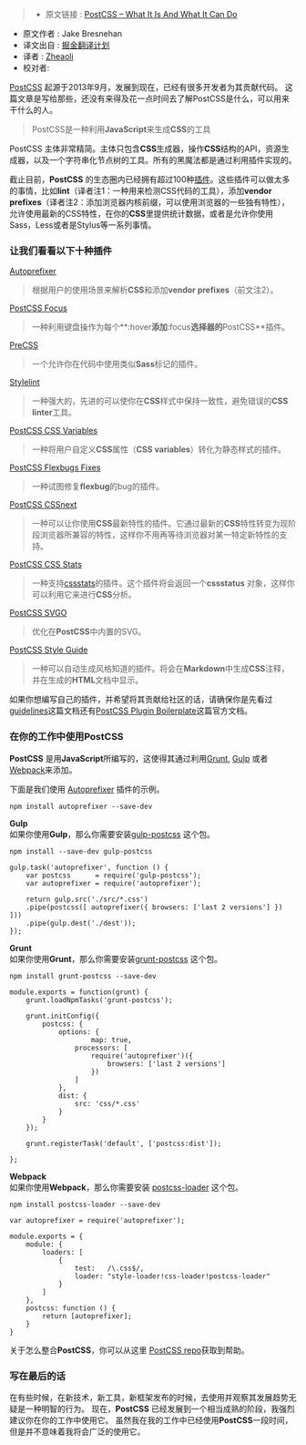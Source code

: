 >* 原文链接 : [PostCSS – What It Is And What It Can Do](https://web-design-weekly.com/2016/06/04/postcss-what-it-is-and-what-it-can-do/)
* 原文作者 : Jake Bresnehan
* 译文出自 : [掘金翻译计划](https://github.com/xitu/gold-miner)
* 译者 : [Zheaoli](https://github.com/Zheaoli)
* 校对者:


[PostCSS](http://postcss.org) 起源于2013年9月，发展到现在，已经有很多开发者为其贡献代码。 这篇文章是写给那些，还没有来得及花一点时间去了解PostCSS是什么，可以用来干什么的人。
> PostCSS是一种利用**JavaScript**来生成**CSS**的工具

PostCSS 主体非常精简。主体只包含**CSS**生成器，操作**CSS**结构的API，资源生成器，以及一个字符串化节点树的工具。所有的黑魔法都是通过利用插件实现的。

截止目前，**PostCSS** 的生态圈内已经拥有超过100种[插件](http://postcss.parts/ "PostCSS Plugins")。这些插件可以做太多的事情，比如**lint**（译者注1：一种用来检测CSS代码的工具），添加**vendor prefixes**（译者注2：添加浏览器内核前缀，可以使用浏览器的一些独有特性），允许使用最新的CSS特性，在你的**CSS**里提供统计数据，或者是允许你使用Sass，Less或者是Stylus等一系列事情。

### 让我们看看以下十种插件

[Autoprefixer](https://github.com/postcss/autoprefixer "Autoprefixer")

> 根据用户的使用场景来解析**CSS**和添加**vendor prefixes**（前文注2）。

[PostCSS Focus](https://github.com/postcss/postcss-focus "PostCSS Focus")

> 一种利用键盘操作为每个**:hover**添加**:focus**选择器的**PostCSS**插件。

[PreCSS](https://github.com/jonathantneal/precss "PreCSS")

>一个允许你在代码中使用类似**Sass**标记的插件。

[Stylelint](https://github.com/stylelint/stylelint "Stylelint")

> 一种强大的，先进的可以使你在**CSS**样式中保持一致性，避免错误的**CSS linter**工具。

[PostCSS CSS Variables](https://github.com/MadLittleMods/postcss-css-variables "PostCSS CSS Vatiables")

> 一种将用户自定义**CSS**属性（**CSS variables**）转化为静态样式的插件。

[PostCSS Flexbugs Fixes](https://github.com/luisrudge/postcss-flexbugs-fixes "PostCSS Flexbug FIxes")

> 一种试图修复**flexbug**的bug的插件。

[PostCSS CSSnext](https://github.com/MoOx/postcss-cssnext "PostCSS CSSnext")

> 一种可以让你使用**CSS**最新特性的插件。它通过最新的**CSS**特性转变为现阶段浏览器所兼容的特性，这样你不用再等待浏览器对某一特定新特性的支持。

[PostCSS CSS Stats](https://github.com/cssstats/postcss-cssstats "PostCSS CSSStats")

> 一种支持[cssstats](https://github.com/cssstats/cssstats "CSS Stats")的插件。这个插件将会返回一个**cssstatus** 对象，这样你可以利用它来进行**CSS**分析。

[PostCSS SVGO](https://github.com/ben-eb/postcss-svgo "PostCSS SVGO")

> 优化在**PostCSS**中内置的SVG。

[PostCSS Style Guide](https://github.com/morishitter/postcss-style-guide "PostCSS Style Guide")

> 一种可以自动生成风格知道的插件。将会在**Markdown**中生成**CSS**注释，并在生成的**HTML**文档中显示。

如果你想编写自己的插件，并希望将其贡献给社区的话，请确保你是先看过[guidelines](https://github.com/postcss/postcss/blob/master/docs/guidelines/plugin.md "PostCSS Guidelines")这篇文档还有[PostCSS Plugin Boilerplate](https://github.com/postcss/postcss-plugin-boilerplate "PostCSS Boilerplate")这篇官方文档。

### 在你的工作中使用**PostCSS**

**PostCSS** 是用**JavaScript**所编写的，这使得其通过利用[Grunt](http://gruntjs.com/), [Gulp](http://gulpjs.com/) 或者 [Webpack](https://webpack.github.io/)来添加。

下面是我们使用 [Autoprefixer](https://github.com/postcss/autoprefixer "Autoprefixer") 插件的示例。

`npm install autoprefixer --save-dev`

**Gulp**  
如果你使用**Gulp**，那么你需要安装[gulp-postcss](https://github.com/postcss/gulp-postcss) 这个包。

`npm install --save-dev gulp-postcss`

    gulp.task('autoprefixer', function () {
        var postcss      = require('gulp-postcss');
        var autoprefixer = require('autoprefixer');

        return gulp.src('./src/*.css')
        .pipe(postcss([ autoprefixer({ browsers: ['last 2 versions'] }) ]))
        .pipe(gulp.dest('./dest'));
    });

**Grunt**  
如果你使用**Grunt**，那么你需要安装[grunt-postcss](https://github.com/nDmitry/grunt-postcss) 这个包。

`npm install grunt-postcss --save-dev`

    module.exports = function(grunt) {
        grunt.loadNpmTasks('grunt-postcss');

        grunt.initConfig({
            postcss: {
                options: {
                        map: true,
                    processors: [
                        require('autoprefixer')({
                            browsers: ['last 2 versions']
                        })
                    ]
                },
                dist: {
                    src: 'css/*.css'
                }
            }
        });

        grunt.registerTask('default', ['postcss:dist']);

    };

**Webpack**  
如果你使用**Webpack**，那么你需要安装 [postcss-loader](https://github.com/postcss/postcss-loader) 这个包。

`npm install postcss-loader --save-dev`

    var autoprefixer = require('autoprefixer');

    module.exports = {
        module: {
            loaders: [
                {
                    test:   /\.css$/,
                    loader: "style-loader!css-loader!postcss-loader"
                }
            ]
        },
        postcss: function () {
            return [autoprefixer];
        }
    }

关于怎么整合**PostCSS**，你可以从这里 [PostCSS repo](https://github.com/postcss/postcss#usage)获取到帮助。

### 写在最后的话

在有些时候，在新技术，新工具，新框架发布的时候，去使用并观察其发展趋势无疑是一种明智的行为。 现在，**PostCSS** 已经发展到一个相当成熟的阶段，我强烈建议你在你的工作中使用它。 虽然我在我的工作中已经使用**PostCSS**一段时间，但是并不意味着我将会广泛的使用它。
